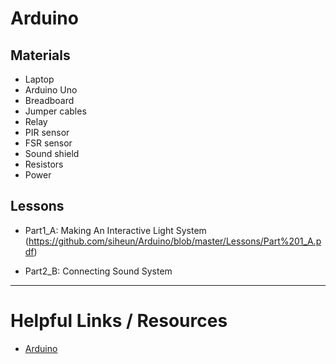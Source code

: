 # Arduino

## Materials
- Laptop
- Arduino Uno
- Breadboard
- Jumper cables
- Relay
- PIR sensor
- FSR sensor
- Sound shield
- Resistors
- Power

## Lessons

- Part1_A: Making An Interactive Light System (https://github.com/siheun/Arduino/blob/master/Lessons/Part%201_A.pdf)

- Part2_B: Connecting Sound System

---

# Helpful Links / Resources

* [Arduino](https://www.arduino.cc/en/Reference/HomePage) 
